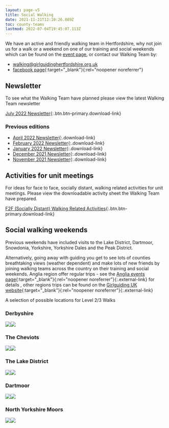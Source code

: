 ```yaml
---
layout: page-v5
title: Social Walking
date: 2021-11-21T12:10:26.889Z
toc: county-teams
lastmod: 2022-07-04T19:45:07.113Z
---
```


We have an active and friendly walking team in Hertfordshire, why not join us for a walk or a weekend on one of our training and social weekends which can be found on the [event page](/events/), or contact our Walking Team by:

- <i class="fa fa-envelope"></i> <walking@girlguidinghertfordshire.org.uk>
- <i class="fa fa-facebook-official"></i> [facebook page](https://www.facebook.com/hertsguideswalkingteam){:target="_blank"}{:rel="noopener noreferrer"}

## Newsletter

To see what the Walking Team have planned please view the latest Walking Team newsletter

[July 2022 Newsletter](/assets/docs/2022/walking-team-july-2022-newsletter.pdf){:.btn.btn-primary.download-link}

### Previous editions

- [April 2022 Newsletter](/assets/docs/2022/walking-team-april-2022-newsletter.pdf){:.download-link}
- [February 2022 Newsletter](/assets/docs/2022/walking-team-feb-2022-newsletter.docx){:.download-link}
- [January 2022 Newsletter](/assets/docs/2022/walking-team-jan-2022-newsletter.docx){:.download-link}
- [December 2021 Newsletter](/assets/docs/walking-team-december-2021-newsletter.docx){:.download-link}
- [November 2021 Newsletter](/assets/docs/walking-team-november-2021-newsletter.docx){:.download-link}

## Activities for unit meetings

For ideas for face to face, socially distant, walking related activities for unit meetings.  Please view the downloadable activity sheet the Walking Team have prepared.

[F2F (Socially Distant) Walking Related Activities](/wp-content/uploads/2021/05/F2F-Socially-Distant-Walking-Related-Activities.pdf){:.btn.btn-primary.download-link}

## Social walking weekends

Previous weekends have included visits to the Lake District, Dartmoor, Snowdonia, Yorkshire, Yorkshire Dales and the Peak District.

Alternatively, going away with guiding you get to see lots of counties breathtaking views (weather dependent) and  make lots of new friends by joining walking teams across the country on their training and social weekends.  Anglia region offer regular trips - see the [Anglia events page](https://www.girlguiding-anglia.org.uk/events){:target="_blank"}{:rel="noopener noreferrer"}{:.external-link} for details , other regions trips can be found on the [Girlguiding UK website](https://www.girlguiding.org.uk/what-we-do/events-and-opportunities/event-and-opportunity-finder/walking-courses/){:target="_blank"}{:rel="noopener noreferrer"}{:.external-link}

A selection of possible locations for Level 2/3 Walks

### Derbyshire

![](/assets/images/2021/11/derbyshire1.jpg)![](/assets/images/2021/11/derbyshire2.jpg)

### The Cheviots

![](/assets/images/2021/11/cheviots1.jpg)![](/assets/images/2021/11/cheviots2.jpg)

### The Lake District

![](/assets/images/2021/11/lake-district1.jpg)![](/assets/images/2021/11/lake-district2.jpg)

### Dartmoor

![](/assets/images/2021/11/dartmoor1.jpg)![](/assets/images/2021/11/dartmoor2.jpg)

### North Yorkshire Moors

![](/assets/images/2021/11/nymoors1.jpg)![](/assets/images/2021/11/nymoors2.jpg)
